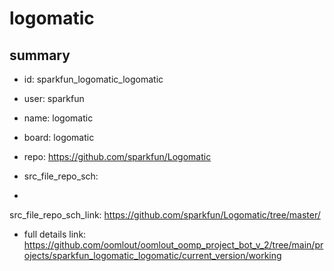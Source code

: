 # logomatic
 
## summary 
* id: sparkfun_logomatic_logomatic
* user: sparkfun
* name: logomatic
* board: logomatic
* repo: https://github.com/sparkfun/Logomatic



* src_file_repo_sch: 
*
 src_file_repo_sch_link: https://github.com/sparkfun/Logomatic/tree/master/
* full details link: https://github.com/oomlout/oomlout_oomp_project_bot_v_2/tree/main/projects/sparkfun_logomatic_logomatic/current_version/working  







